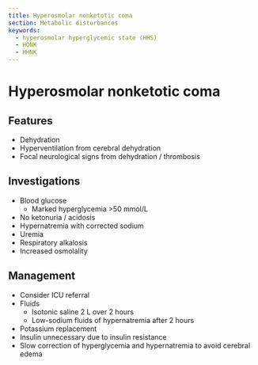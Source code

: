 ```yaml
---
title: Hyperosmolar nonketotic coma
section: Metabolic disturbances
keywords:
  - hyperosmolar hyperglycemic state (HHS)
  - HONK
  - HHNK
---
```


# Hyperosmolar nonketotic coma

## Features

- Dehydration
- Hyperventilation from cerebral dehydration
- Focal neurological signs from dehydration / thrombosis

## Investigations

- Blood glucose
  - Marked hyperglycemia >50 mmol/L
- No ketonuria / acidosis
- Hypernatremia with corrected sodium
- Uremia
- Respiratory alkalosis
- Increased osmolality

## Management

- Consider ICU referral
- Fluids
  - Isotonic saline 2 L over 2 hours
  - Low-sodium fluids of hypernatremia after 2 hours
- Potassium replacement
- Insulin unnecessary due to insulin resistance
- Slow correction of hyperglycemia and hypernatremia to avoid cerebral edema
